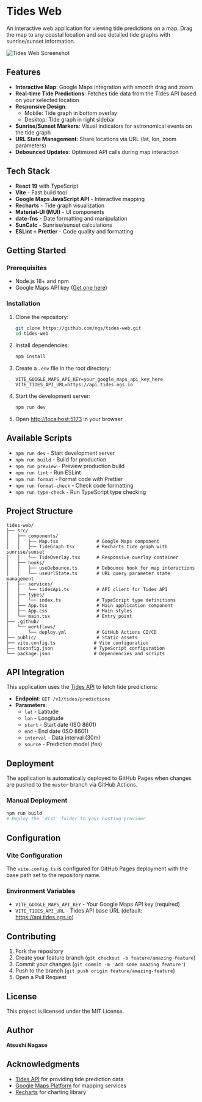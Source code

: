 # Tides Web

An interactive web application for viewing tide predictions on a map. Drag the map to any coastal location and see detailed tide graphs with sunrise/sunset information.

![Tides Web Screenshot](https://via.placeholder.com/800x400?text=Tides+Web+Application)

## Features

- **Interactive Map**: Google Maps integration with smooth drag and zoom
- **Real-time Tide Predictions**: Fetches tide data from the Tides API based on your selected location
- **Responsive Design**:
  - Mobile: Tide graph in bottom overlay
  - Desktop: Tide graph in right sidebar
- **Sunrise/Sunset Markers**: Visual indicators for astronomical events on the tide graph
- **URL State Management**: Share locations via URL (lat, lon, zoom parameters)
- **Debounced Updates**: Optimized API calls during map interaction

## Tech Stack

- **React 19** with TypeScript
- **Vite** - Fast build tool
- **Google Maps JavaScript API** - Interactive mapping
- **Recharts** - Tide graph visualization
- **Material-UI (MUI)** - UI components
- **date-fns** - Date formatting and manipulation
- **SunCalc** - Sunrise/sunset calculations
- **ESLint + Prettier** - Code quality and formatting

## Getting Started

### Prerequisites

- Node.js 18+ and npm
- Google Maps API key ([Get one here](https://developers.google.com/maps/documentation/javascript/get-api-key))

### Installation

1. Clone the repository:
   ```bash
   git clone https://github.com/ngs/tides-web.git
   cd tides-web
   ```

2. Install dependencies:
   ```bash
   npm install
   ```

3. Create a `.env` file in the root directory:
   ```env
   VITE_GOOGLE_MAPS_API_KEY=your_google_maps_api_key_here
   VITE_TIDES_API_URL=https://api.tides.ngs.io
   ```

4. Start the development server:
   ```bash
   npm run dev
   ```

5. Open [http://localhost:5173](http://localhost:5173) in your browser

## Available Scripts

- `npm run dev` - Start development server
- `npm run build` - Build for production
- `npm run preview` - Preview production build
- `npm run lint` - Run ESLint
- `npm run format` - Format code with Prettier
- `npm run format-check` - Check code formatting
- `npm run type-check` - Run TypeScript type checking

## Project Structure

```
tides-web/
├── src/
│   ├── components/
│   │   ├── Map.tsx              # Google Maps component
│   │   ├── TideGraph.tsx        # Recharts tide graph with sunrise/sunset
│   │   └── TideOverlay.tsx      # Responsive overlay container
│   ├── hooks/
│   │   ├── useDebounce.ts       # Debounce hook for map interactions
│   │   └── useUrlState.ts       # URL query parameter state management
│   ├── services/
│   │   └── tidesApi.ts          # API client for Tides API
│   ├── types/
│   │   └── index.ts             # TypeScript type definitions
│   ├── App.tsx                  # Main application component
│   ├── App.css                  # Main styles
│   └── main.tsx                 # Entry point
├── .github/
│   └── workflows/
│       └── deploy.yml           # GitHub Actions CI/CD
├── public/                      # Static assets
├── vite.config.ts              # Vite configuration
├── tsconfig.json               # TypeScript configuration
└── package.json                # Dependencies and scripts
```

## API Integration

This application uses the [Tides API](https://api.tides.ngs.io/) to fetch tide predictions:

- **Endpoint**: `GET /v1/tides/predictions`
- **Parameters**:
  - `lat` - Latitude
  - `lon` - Longitude
  - `start` - Start date (ISO 8601)
  - `end` - End date (ISO 8601)
  - `interval` - Data interval (30m)
  - `source` - Prediction model (fes)

## Deployment

The application is automatically deployed to GitHub Pages when changes are pushed to the `master` branch via GitHub Actions.

### Manual Deployment

```bash
npm run build
# Deploy the 'dist' folder to your hosting provider
```

## Configuration

### Vite Configuration

The `vite.config.ts` is configured for GitHub Pages deployment with the base path set to the repository name.

### Environment Variables

- `VITE_GOOGLE_MAPS_API_KEY` - Your Google Maps API key (required)
- `VITE_TIDES_API_URL` - Tides API base URL (default: https://api.tides.ngs.io)

## Contributing

1. Fork the repository
2. Create your feature branch (`git checkout -b feature/amazing-feature`)
3. Commit your changes (`git commit -m 'Add some amazing feature'`)
4. Push to the branch (`git push origin feature/amazing-feature`)
5. Open a Pull Request

## License

This project is licensed under the MIT License.

## Author

**Atsushi Nagase**

## Acknowledgments

- [Tides API](https://api.tides.ngs.io/) for providing tide prediction data
- [Google Maps Platform](https://developers.google.com/maps) for mapping services
- [Recharts](https://recharts.org/) for charting library
